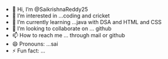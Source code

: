 - 👋 Hi, I’m @SaikrishnaReddy25
- 👀 I’m interested in ...coding and cricket 
- 🌱 I’m currently learning ...java with DSA and HTML and CSS
- 💞️ I’m looking to collaborate on ... github
- 📫 How to reach me ... through mail or github
- 😄 Pronouns: ...sai
- ⚡ Fun fact: ...

<!---
SaikrishnaReddy25/SaikrishnaReddy25 is a ✨ special ✨ repository because its `README.md` (this file) appears on your GitHub profile.
You can click the Preview link to take a look at your changes.
--->

